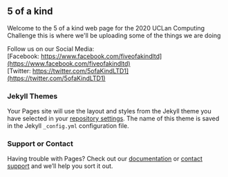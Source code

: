 ## 5 of a kind

Welcome to the 5 of a kind web page for the 2020 UCLan Computing Challenge this is where we'll be uploading some of the things we are doing

[logo]: https://github.com/5-of-a-kind/

Follow us on our Social Media: <br/>
[Facebook:  https://www.facebook.com/fiveofakindltd](https://www.facebook.com/fiveofakindltd)<br/>  [Twitter:  https://twitter.com/5ofaKindLTD1](https://twitter.com/5ofaKindLTD1)

### Jekyll Themes

Your Pages site will use the layout and styles from the Jekyll theme you have selected in your [repository settings](https://github.com/5-of-a-kind/5-of-a-kind.github.io/settings). The name of this theme is saved in the Jekyll `_config.yml` configuration file.

### Support or Contact

Having trouble with Pages? Check out our [documentation](https://docs.github.com/categories/github-pages-basics/) or [contact support](https://github.com/contact) and we’ll help you sort it out.
